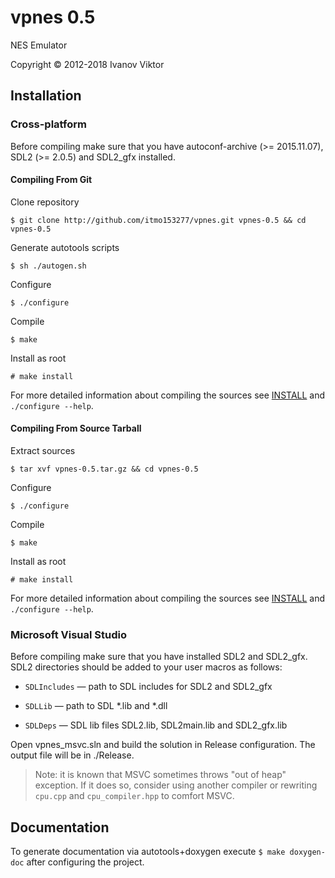 vpnes 0.5
=========

NES Emulator

Copyright &copy; 2012-2018 Ivanov Viktor

## Installation

### Cross-platform

Before compiling make sure that you have autoconf-archive (>= 2015.11.07), SDL2 (>= 2.0.5) and SDL2_gfx installed.

#### Compiling From Git

Clone repository

```
$ git clone http://github.com/itmo153277/vpnes.git vpnes-0.5 && cd vpnes-0.5
```

Generate autotools scripts

```	
$ sh ./autogen.sh
```

Configure

```
$ ./configure
```

Compile

 ```
$ make
```

Install as root

```
# make install
```

For more detailed information about compiling the sources see [INSTALL](./INSTALL) and `./configure --help`.

#### Compiling From Source Tarball

Extract sources

```
$ tar xvf vpnes-0.5.tar.gz && cd vpnes-0.5
```

Configure

```
$ ./configure
```

 Compile

 ```
$ make
```

Install as root

```
# make install
```

For more detailed information about compiling the sources see [INSTALL](./INSTALL) and `./configure --help`.

### Microsoft Visual Studio

Before compiling make sure that you have installed SDL2 and SDL2_gfx. SDL2 directories should be added to your user macros as follows:

* `SDLIncludes` &mdash; path to SDL includes for SDL2 and SDL2_gfx

* `SDLLib` &mdash; path to SDL *.lib and *.dll

* `SDLDeps` &mdash; SDL lib files SDL2.lib, SDL2main.lib and SDL2_gfx.lib

Open vpnes_msvc.sln and build the solution in Release configuration. The output file will be in ./Release.

> Note: it is known that MSVC sometimes throws "out of heap" exception. If it does so, consider using another compiler or rewriting `cpu.cpp` and `cpu_compiler.hpp` to comfort MSVC.

## Documentation

To generate documentation via autotools+doxygen execute `$ make doxygen-doc` after configuring the project.
